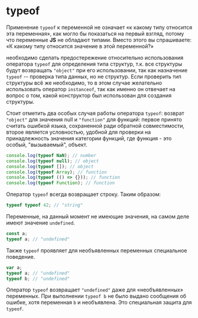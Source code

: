 # **typeof**

Применение `typeof` к переменной не означает «к какому типу относится эта переменная», как могло бы показаться на первый взгляд, потому что переменные **JS** не обладают типами. Вместо этого вы спрашиваете: «К какому типу относится значение в этой переменной?»

необходимо сделать предостережение относительно использования оператора `typeof` для определения типа структур, т.к. все структуры будут возвращать `"object"` при его использовании, так как назначение `typeof` -- проверка типа данных, но не структур. Если проверить тип структуры всё же необходимо, то в этом случае желательно использовать оператор `instanceof`, так как именно он отвечает на вопрос о том, какой конструктор был использован для создания структуры.

Стоит отметить два особых случая работы оператора `typeof`: возврат `"object"` для значения null и `"function"` для функций: первое принято считать ошибкой языка, сохраненной ради обратной совместимости, второе является условностью, удобной для проверки на принадлежность значения категории функций, где функция - это особый, "вызываемый", объект.

```` js
console.log(typeof NaN); // number
console.log(typeof null); // object
console.log(typeof []); // object
console.log(typeof Array); // function
console.log(typeof (() => {})); // function
console.log(typeof Function); // function
````

Оператор `typeof` всегда возвращает строку. Таким образом:

```` js
typeof typeof 42; // "string"
````

Переменные, на данный момент не имеющие значения, на самом деле имеют значение `undefined`.

```` js
const a;
typeof a; // "undefined"
````

Также `typeof` проявляет для необъявленных переменных специальное поведение.

```` js
var a;
typeof a; // "undefined"
typeof b; // "undefined"
````

Оператор `typeof` возвращает `"undefined"` даже для «необъявленных» переменных. При выполнении `typeof b` не было выдано сообщения об ошибке, хотя переменная `b` и необъявлена. Это специальная защита для `typeof`.
